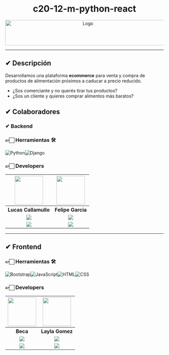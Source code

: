 
<h1 align="center"><!--COLOCAR TITULO DEL SITIO--> c20-12-m-python-react</h1>

<div align="center">
  <img src="" alt="Logo" width="510" height="80">
</div><!--añadir imagen logo-->
<hr/>


## ✔ Descripción

Desarrollamos una plataforma **ecommerce** para venta y compra de productos de alimentación próximos a caducar a precio reducido.

- ¿Sos comerciante y no querés tirar tus productos?
- ¿Sos un cliente y quieres comprar alimentos más baratos?




## ✔ Colaboradores


### ✔ Backend

### 👉🏻 Herramientas 🛠️

![Python](https://img.shields.io/badge/python-%2314354C.svg?style=for-the-badge&logo=python&logoColor=white)![Django](https://img.shields.io/badge/django-%23092E20.svg?style=for-the-badge&logo=django&logoColor=white) 


### 👉🏻 Developers
| <img src="https://media.licdn.com/dms/image/v2/C4D03AQGpdRZhfOFJbw/profile-displayphoto-shrink_800_800/profile-displayphoto-shrink_800_800/0/1598037671414?e=1730332800&v=beta&t=jE0LTqLNrvhUGnWoUorSdQJKk2ZTm3AO3CNuf4KcUcI" width=90> |<img src="https://media.licdn.com/dms/image/v2/D4D35AQFLHyT56ZZ8Ww/profile-framedphoto-shrink_800_800/profile-framedphoto-shrink_800_800/0/1720735844862?e=1725634800&v=beta&t=RIg7P6XY9ZnTvvkngpVN8l8yvPGdQQaaJvfjlxOcu8Y" width=90> |
|:-:|:-:|
| **Lucas Callamullo** | **Felipe Garcia** |
| <a href="https://github.com/LucasCallamullo"> <img src="https://img.shields.io/badge/github-%23121011.svg?&style=for-the-badge&logo=github&logoColor=white"/></a> | <a href="https://github.com/FeltonG"> <img src="https://img.shields.io/badge/github-%23121011.svg?&style=for-the-badge&logo=github&logoColor=white"/></a> |
| <a href="https://www.linkedin.com/in/lucas-callamullo/"> <img src="https://img.shields.io/badge/linkedin%20-%230077B5.svg?&style=for-the-badge&logo=linkedin&logoColor=white"/></a> | <a href="https://www.linkedin.com/in/felipe-garcia-003296239/"><img src="https://img.shields.io/badge/linkedin%20-%230077B5.svg?&style=for-the-badge&logo=linkedin&logoColor=white"/></a> |


<hr/>

## ✔ Frontend


### 👉🏻 Herramientas 🛠️

![Bootstrap](https://img.shields.io/badge/Bootstrap-000000?style=for-the-badge&logo=bootstrap)![JavaScript](https://img.shields.io/badge/JavaScript-%23323330.svg?style=for-the-badge&logo=Javascript&logoColor=%23F7DF1E)![HTML](https://img.shields.io/badge/HTML-5A5A5A?style=for-the-badge&logo=HTML5&logoColor=E34F26)![CSS](https://img.shields.io/badge/CSS-000?style=for-the-badge&logo=css3&logoColor=E34F26)


### 👉🏻 Developers

| <img src="../Profile.jpg" width=90> | <img src="https://media.licdn.com/dms/image/v2/D4D35AQFeSAfMtCl4AQ/profile-framedphoto-shrink_400_400/profile-framedphoto-shrink_400_400/0/1724149588870?e=1725638400&v=beta&t=u39kFXp-DflKQQ_yfbSMqYDzM_XolaX0PD2-C98X3lY" width=90> |
|:-:|:-:|
| **Beca** | **Layla Gomez** |
| <a href="https://github.com/juanbep"><img src="https://img.shields.io/badge/github-%23121011.svg?&style=for-the-badge&logo=github&logoColor=white"/></a> | <a href="https://github.com/LayGomez"><img src="https://img.shields.io/badge/github-%23121011.svg?&style=for-the-badge&logo=github&logoColor=white"/></a> |
| <a href=""><img src="https://img.shields.io/badge/linkedin%20-%230077B5.svg?&style=for-the-badge&logo=linkedin&logoColor=white"/></a> | <a href="https://www.linkedin.com/in/layla-gomez-vallejos/"><img src="https://img.shields.io/badge/linkedin%20-%230077B5.svg?&style=for-the-badge&logo=linkedin&logoColor=white"/></a> |

